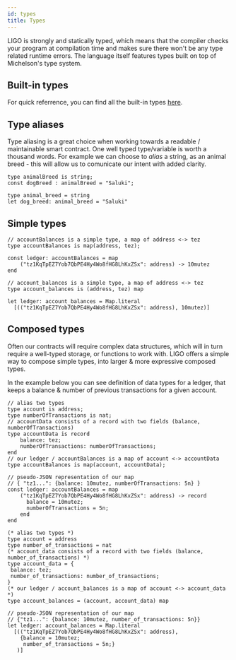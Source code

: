 ```yaml
---
id: types
title: Types
---
```


LIGO is strongly and statically typed, which means that the compiler checks your program at compilation time and makes sure there won't be any type related runtime errors. The language itself features types built on top of Michelson's type system.

## Built-in types

For quick referrence, you can find all the built-in types [here](https://gitlab.com/ligolang/ligo/blob/dev/src/passes/operators/operators.ml#L35).

## Type aliases

Type aliasing is a great choice when working towards a readable / maintainable smart contract. One well typed type/variable is worth a thousand words. For example we can choose to *alias* a string, as an animal breed - this will allow us to comunicate our intent with added clarity.

<!--DOCUSAURUS_CODE_TABS-->
<!--Pascaligo-->
```pascaligo
type animalBreed is string;
const dogBreed : animalBreed = "Saluki";
```

<!--Cameligo-->

```cameligo
type animal_breed = string
let dog_breed: animal_breed = "Saluki"
```

<!--END_DOCUSAURUS_CODE_TABS-->

## Simple types
<!--DOCUSAURUS_CODE_TABS-->
<!--Pascaligo-->
```pascaligo
// accountBalances is a simple type, a map of address <-> tez
type accountBalances is map(address, tez);

const ledger: accountBalances = map
    ("tz1KqTpEZ7Yob7QbPE4Hy4Wo8fHG8LhKxZSx": address) -> 10mutez
end
```

<!--Cameligo-->
```cameligo
// account_balances is a simple type, a map of address <-> tez
type account_balances is (address, tez) map

let ledger: account_balances = Map.literal
  [(("tz1KqTpEZ7Yob7QbPE4Hy4Wo8fHG8LhKxZSx": address), 10mutez)]
```

<!--END_DOCUSAURUS_CODE_TABS-->

## Composed types

Often our contracts will require complex data structures, which will in turn require a well-typed storage, or functions to work with. LIGO offers a simple way to compose simple types, into larger & more expressive composed types.

In the example below you can see definition of data types for a ledger, that keeps a balance & number of previous transactions for a given account.

<!--DOCUSAURUS_CODE_TABS-->
<!--Pascaligo-->
```pascaligo
// alias two types
type account is address;
type numberOfTransactions is nat;
// accountData consists of a record with two fields (balance, numberOfTransactions)
type accountData is record
    balance: tez;
    numberOfTransactions: numberOfTransactions;
end
// our ledger / accountBalances is a map of account <-> accountData
type accountBalances is map(account, accountData);

// pseudo-JSON representation of our map
// { "tz1...": {balance: 10mutez, numberOfTransactions: 5n} }
const ledger: accountBalances = map
    ("tz1KqTpEZ7Yob7QbPE4Hy4Wo8fHG8LhKxZSx": address) -> record
      balance = 10mutez;
      numberOfTransactions = 5n;
    end
end
```

<!--Cameligo-->
```cameligo
(* alias two types *)
type account = address
type number_of_transactions = nat
(* account_data consists of a record with two fields (balance, number_of_transactions) *)
type account_data = {
 balance: tez;
 number_of_transactions: number_of_transactions;
}
(* our ledger / account_balances is a map of account <-> account_data *)
type account_balances = (account, account_data) map

// pseudo-JSON representation of our map
// {"tz1...": {balance: 10mutez, number_of_transactions: 5n}}
let ledger: account_balances = Map.literal
  [(("tz1KqTpEZ7Yob7QbPE4Hy4Wo8fHG8LhKxZSx": address),
    {balance = 10mutez;
     number_of_transactions = 5n;}
   )]
```

<!--END_DOCUSAURUS_CODE_TABS-->
